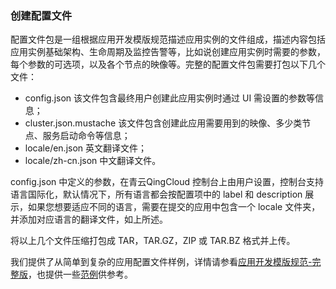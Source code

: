 ### 创建配置文件

配置文件包是一组根据应用开发模版规范描述应用实例的文件组成，描述内容包括应用实例基础架构、生命周期及监控告警等，比如说创建应用实例时需要的参数，每个参数的可选项，以及各个节点的映像等。完整的配置文件包需要打包以下几个文件：

+ config.json 该文件包含最终用户创建此应用实例时通过 UI 需设置的参数等信息；
+ cluster.json.mustache 该文件包含创建此应用需要用到的映像、多少类节点、服务启动命令等信息；
+ locale/en.json 英文翻译文件；
+ locale/zh-cn.json 中文翻译文件。

config.json 中定义的参数，在青云QingCloud 控制台上由用户设置，控制台支持语言国际化，默认情况下，所有语言都会按配置项中的 label 和 description 展示，如果您想要适应不同的语言，需要在提交的应用中包含一个 locale 文件夹，并添加对应语言的翻译文件，如上所述。

将以上几个文件压缩打包成 TAR，TAR.GZ，ZIP 或 TAR.BZ 格式并上传。

我们提供了从简单到复杂的应用配置文件样例，详情请参看[应用开发模版规范-完整版](../specifications/specifications.md)，也提供一些[范例](https://github.com/search?q=topic%3Aqingcloud-sample-apps+org%3AQingCloudAppcenter&type=Repositories)供参考。
